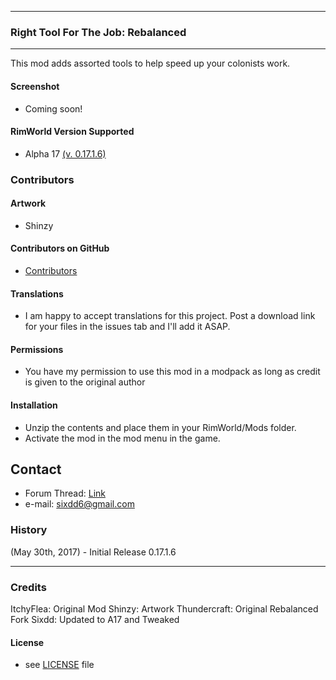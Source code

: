  
----- 
### Right Tool For The Job: Rebalanced 
-----  


This mod adds assorted tools to help speed up your colonists work. 


#### Screenshot 
- Coming soon! 

#### RimWorld Version Supported 
- Alpha 17 [(v. 0.17.1.6)](https://github.com/Sixdd6/Right-Tool-for-the-Job-Rebalanced/files/1039005/Right-Tool-for-the-Job-Rebalanced.zip)

### Contributors 
#### Artwork 
- Shinzy 

#### Contributors on GitHub 
- [Contributors](https://github.com/Sixdd6/Right-Tool-for-the-Job-Rebalanced/graphs/contributors) 

#### Translations 
- I am happy to accept translations for this project. Post a download link for your files in the issues tab and I'll add it ASAP. 

#### Permissions 
- You have my permission to use this mod in a modpack as long as credit is given to the original author 

#### Installation 
- Unzip the contents and place them in your RimWorld/Mods folder. 
- Activate the mod in the mod menu in the game. 

## Contact 
- Forum Thread: [Link](https://ludeon.com/forums/index.php?topic=33092.0) 
- e-mail: [sixdd6@gmail.com](sixdd6@gmail.com) 

### History 
(May 30th, 2017) - Initial Release 0.17.1.6  
 
-----  
 
### Credits  
ItchyFlea: Original Mod 
Shinzy: Artwork 
Thundercraft: Original Rebalanced Fork 
Sixdd: Updated to A17 and Tweaked 


#### License  
- see [LICENSE](https://github.com/Sixdd6/Right-Tool-for-the-Job-Rebalanced/blob/master/LICENSE.md) file 
